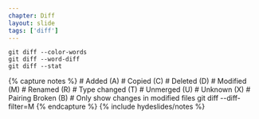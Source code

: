 ```yaml
---
chapter: Diff
layout: slide
tags: ['diff']
---
```


	git diff --color-words
	git diff --word-diff
	git diff --stat



{% capture notes %}
	# Added (A)
	# Copied (C)
	# Deleted (D)
	# Modified (M)
	# Renamed (R)
	# Type changed (T)
	# Unmerged (U)
	# Unknown (X)
	# Pairing Broken (B)
	# Only show changes in modified files
	git diff --diff-filter=M
{% endcapture %}
{% include hydeslides/notes %}